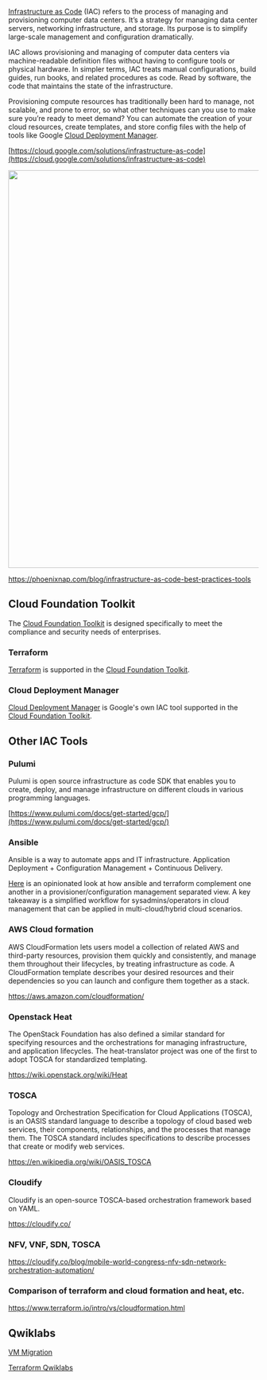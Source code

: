 

[Infrastructure as Code](https://en.wikipedia.org/wiki/Infrastructure_as_code) (IAC) refers to the process of managing and provisioning computer data centers. It’s a strategy for managing data center servers, networking infrastructure, and storage. Its purpose is to simplify large-scale management and configuration dramatically.

IAC allows provisioning and managing of computer data centers via machine-readable definition files without having to configure tools or physical hardware. In simpler terms, IAC treats manual configurations, build guides, run books, and related procedures as code. Read by software, the code that maintains the state of the infrastructure.



Provisioning compute resources has traditionally been hard to manage, not scalable, and prone to error, so what other techniques can you use to make sure you’re ready to meet demand? You can automate the creation of your cloud resources, create templates, and store config files with the help of tools like Google [Cloud Deployment Manager](Cloud-Deployment-Manager).



[https://cloud.google.com/solutions/infrastructure-as-code](https://cloud.google.com/solutions/infrastructure-as-code)


<img src="https://phoenixnap.com/blog/wp-content/uploads/2020/09/Explanation-of-how-IaC-works.jpg" width="800">

https://phoenixnap.com/blog/infrastructure-as-code-best-practices-tools

## Cloud Foundation Toolkit

The [Cloud Foundation Toolkit](Cloud-Foundation-Toolkit) is designed specifically to meet the compliance and security needs of enterprises.



### Terraform 

[Terraform](Terraform) is supported in the [Cloud Foundation Toolkit](Cloud-Foundation-Toolkit).

### Cloud Deployment Manager


[Cloud Deployment Manager](Cloud-Deployment-Manager) is Google's own IAC tool supported in the  [Cloud Foundation Toolkit](Cloud-Foundation-Toolkit).

## Other IAC Tools

### Pulumi

Pulumi is open source infrastructure as code SDK that enables you to create, deploy, and manage infrastructure on different clouds in various programming languages.

[https://www.pulumi.com/docs/get-started/gcp/](https://www.pulumi.com/docs/get-started/gcp/)


### Ansible

Ansible is a way to automate apps and IT infrastructure. Application Deployment + Configuration Management + Continuous Delivery.

[Here](https://www.youtube.com/watch?v=utztQWTewWU)  is an opinionated look at how ansible and terraform complement one another in a provisioner/configuration management separated view. A key takeaway is a simplified workflow for sysadmins/operators in cloud management that can be applied in multi-cloud/hybrid cloud scenarios.


### AWS Cloud formation

AWS CloudFormation lets users model a collection of related AWS and third-party resources, provision them quickly and consistently, and manage them throughout their lifecycles, by treating infrastructure as code. A CloudFormation template describes your desired resources and their dependencies so you can launch and configure them together as a stack. 

https://aws.amazon.com/cloudformation/

### Openstack Heat

The OpenStack Foundation has also defined a similar standard for specifying resources and the orchestrations for managing infrastructure, and application lifecycles. The heat-translator project was one of the first to adopt TOSCA for standardized templating.

https://wiki.openstack.org/wiki/Heat

### TOSCA

Topology and Orchestration Specification for Cloud Applications (TOSCA), is an OASIS standard language to describe a topology of cloud based web services, their components, relationships, and the processes that manage them. The TOSCA standard includes specifications to describe processes that create or modify web services.

https://en.wikipedia.org/wiki/OASIS_TOSCA

### Cloudify

Cloudify is an open-source TOSCA-based orchestration framework based on YAML.

https://cloudify.co/

### NFV, VNF, SDN, TOSCA 


https://cloudify.co/blog/mobile-world-congress-nfv-sdn-network-orchestration-automation/

### Comparison of terraform and cloud formation and heat, etc.

https://www.terraform.io/intro/vs/cloudformation.html




##  Qwiklabs




[VM Migration](https://www.qwiklabs.com/quests/87?catalog_rank=%7B%22rank%22%3A2%2C%22num_filters%22%3A1%2C%22has_search%22%3Atrue%7D&search_id=7467726)


[Terraform Qwiklabs](https://www.qwiklabs.com/quests/44)